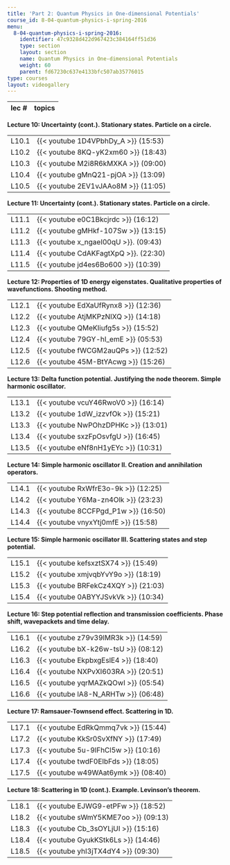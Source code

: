 ```yaml
---
title: 'Part 2: Quantum Physics in One-dimensional Potentials'
course_id: 8-04-quantum-physics-i-spring-2016
menu:
  8-04-quantum-physics-i-spring-2016:
    identifier: 47c9328d422d967423c384164ff51d36
    type: section
    layout: section
    name: Quantum Physics in One-dimensional Potentials
    weight: 60
    parent: fd67230c637e4133bfc507ab35776015
type: courses
layout: videogallery
---
```

  
| lec # | topics |
| --- | --- |

**Lecture 10: Uncertainty (cont.). Stationary states. Particle on a circle.**

| | |
| --- | --- |
| L10.1 | {{< youtube 1D4VPbhDy\_A >}} (15:53) |
| L10.2 | {{< youtube 8KQ-yK2xm60 >}} (18:43) |
| L﻿10.3 | {{< youtube M2i8R6kMXKA >}} (09:00) |
| L﻿10.4 | {{< youtube gMnQ21-pjOA >}} (13:09) |
| L﻿10.5 | {{< youtube 2EV1vJAAo8M >}} (11:05) |

**Lecture 11: Uncertainty (cont.). Stationary states. Particle on a circle.**

| | |
| --- | --- |
| L11.1 | {{< youtube e0C1Bkcjrdc >}} (16:12) |
| L11.2 | {{< youtube gMHkf-107Sw >}} (13:15) |
| L﻿11.3 | {{< youtube x\_ngaeI00qU >}}. (09:43) |
| L﻿11.4 | {{< youtube CdAKFagtXpQ >}}. (22:30) |
| L﻿11.5 | {{< youtube jd4es6Bo600 >}} (10:39) |

**Lecture 12: Properties of 1D energy eigenstates. Qualitative properties of wavefunctions. Shooting method.**

| | |
| --- | --- |
| L12.1 | {{< youtube EdXaUfRynx8 >}} (12:36) |
| L12.2 | {{< youtube AtjMKPzNIXQ >}} (14:18) |
| L12.3 | {{< youtube QMeKIiufg5s >}} (15:52) |
| L12.4 | {{< youtube 79GY-hI\_emE >}} (05:53) |
| L12.5 | {{< youtube fWCGM2auQPs >}} (12:52) |
| L12.6 | {{< youtube 45M-BtYAcwg >}} (15:26) |

**Lecture 13: Delta function potential. Justifying the node theorem. Simple harmonic oscillator.**

| | |
| --- | --- |
| L13.1 | {{< youtube vcuY46RwoV0 >}} (16:14) |
| L13.2 | {{< youtube 1dW\_izzvfOk >}} (15:21) |
| L13.3 | {{< youtube NwPOhzDPHKc >}} (13:01) |
| L13.4 | {{< youtube sxzFpOsvfgU >}} (16:45) |
| L13.5 | {{< youtube eNf8nH1yEYc >}} (10:31) |

**Lecture 14: Simple harmonic oscillator II. Creation and annihilation operators.**

| | |
| --- | --- |
| L14.1 | {{< youtube RxWfrE3o-9k >}} (12:25) |
| L14.2 | {{< youtube Y6Ma-zn4Olk >}} (23:23) |
| L14.3 | {{< youtube 8CCFPgd\_P1w >}} (16:50) |
| L14.4 | {{< youtube vnyxYtj0mfE >}} (15:58) |

**Lecture 15: Simple harmonic oscillator III. Scattering states and step potential.**

| | |
| --- | --- |
| L15.1 | {{< youtube kefsxztSX74 >}} (15:49) |
| L15.2 | {{< youtube xmjvqbYvY9o >}} (18:19) |
| L15.3 | {{< youtube BRFekCz4XQY >}} (21:03) |
| L15.4 | {{< youtube 0ABYYJSvkVk >}} (10:34) |

**Lecture 16: Step potential reflection and transmission coefficients. Phase shift, wavepackets and time delay.**

| | |
| --- | --- |
| L16.1 | {{< youtube z79v39lMR3k >}} (14:59) |
| L16.2 | {{< youtube bX-k26w-tsU >}} (08:12) |
| L16.3 | {{< youtube EkpbxgEslE4 >}} (18:40) |
| L16.4 | {{< youtube NXPvXI603RA >}} (20:51) |
| L16.5 | {{< youtube yqrMAZkQOwI >}} (05:54) |
| L16.6 | {{< youtube lA8-N\_ARHTw >}} (06:48) |

**Lecture 17: Ramsauer-Townsend effect. Scattering in 1D.**

| | |
| --- | --- |
| L17.1 | {{< youtube EdRkQmmq7vk >}} (15:44) |
| L17.2 | {{< youtube KkSr0SvXfNY >}} (17:49) |
| L17.3 | {{< youtube 5u-9lFhCl5w >}} (10:16) |
| L17.4 | {{< youtube twdF0EIbFds >}} (18:05) |
| L17.5 | {{< youtube w49WAat6ymk >}} (08:40) |

**Lecture 18: Scattering in 1D (cont.). Example. Levinson’s theorem.**

| | |
| --- | --- |
| L18.1 | {{< youtube EJWG9-etPFw >}} (18:52) |
| L18.2 | {{< youtube sWmY5KME7oo >}} (09:13) |
| L18.3 | {{< youtube Cb\_3sOYLjUI >}} (15:16) |
| L18.4 | {{< youtube GyukKStk6Ls >}} (14:46) |
| L18.5 | {{< youtube yhI3jTX4dY4 >}} (09:30)